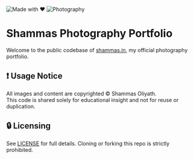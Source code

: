 ![Made with ❤️](https://img.shields.io/badge/made%20with-love-red)
![Photography](https://img.shields.io/badge/focus-photography-blue)

# Shammas Photography Portfolio

Welcome to the public codebase of [shammas.in](https://shammas.in), my official photography portfolio.

## ❗ Usage Notice

All images and content are copyrighted © Shammas Oliyath.  
This code is shared solely for educational insight and not for reuse or duplication.

## 🔒 Licensing

See [LICENSE](./LICENSE) for full details. Cloning or forking this repo is strictly prohibited.
